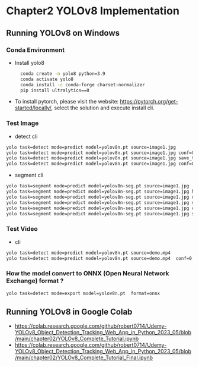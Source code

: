 # Chapter2 YOLOv8 Implementation
## Running YOLOv8 on Windows
### Conda Environment
* Install yolo8
  ```bash
    conda create -n yolo8 python=3.9
    conda activate yolo8
	conda install -c conda-forge charset-normalizer
    pip install ultralytics==8
  ```
* To install pytorch, please visit the website: https://pytorch.org/get-started/locally/, select the solution and execute install cli.
### Test Image
* detect cli
```bash
yolo task=detect mode=predict model=yolov8n.pt source=image1.jpg
yolo task=detect mode=predict model=yolov8n.pt source=image1.jpg conf=0.8
yolo task=detect mode=predict model=yolov8n.pt source=image1.jpg save_txt=True
yolo task=detect mode=predict model=yolov8n.pt source=image1.jpg conf=0.8 save_txt=True save_crop=true
```
* segment cli
```bash
yolo task=segment mode=predict model=yolov8n-seg.pt source=image1.jpg
yolo task=segment mode=predict model=yolov8n-seg.pt source=image1.jpg hide_labels=True hide_conf=True
yolo task=segment mode=predict model=yolov8n-seg.pt source=image1.jpg conf=0.8
yolo task=segment mode=predict model=yolov8n-seg.pt source=image1.jpg save_txt=True
yolo task=segment mode=predict model=yolov8n-seg.pt source=image1.jpg conf=0.8 save_txt=True save_crop=true
yolo task=segment mode=predict model=yolov8n-seg.pt source=image1.jpg show=True
```

### Test Video
* cli
```bash
yolo task=detect mode=predict model=yolov8n.pt source=demo.mp4
yolo task=detect mode=predict model=yolov8n.pt source=demo.mp4  conf=0.8
```
### How the model convert to  ONNX (Open Neural Network Exchange) format ?
```bash
yolo task=detect mode=export model=yolov8n.pt  format=onnx 
```

## Running YOLOv8 in Google Colab
* https://colab.research.google.com/github/robert0714/Udemy-YOLOv8_Object_Detection_Tracking_Web_App_in_Python_2023_05/blob/main/chapter02/YOLOv8_Complete_Tutorial.ipynb
* https://colab.research.google.com/github/robert0714/Udemy-YOLOv8_Object_Detection_Tracking_Web_App_in_Python_2023_05/blob/main/chapter02/YOLOv8_Complete_Tutorial_Final.ipynb